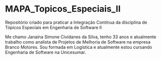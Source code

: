 # MAPA_Topicos_Especiais_II
Repositório criado para praticar a Integração Contínua da disciplina de Tópicos Especiais em Engenharia de Software II

Me chamo Janaína Simone Cividanes da Silva, tenho 33 anos e atualmente trabalho como analista de Projetos de Melhoria de Software na empresa Branco Motores.
Sou formada em Logística e atualmente estou cursando Engenharia de Software na Unicesumar.
